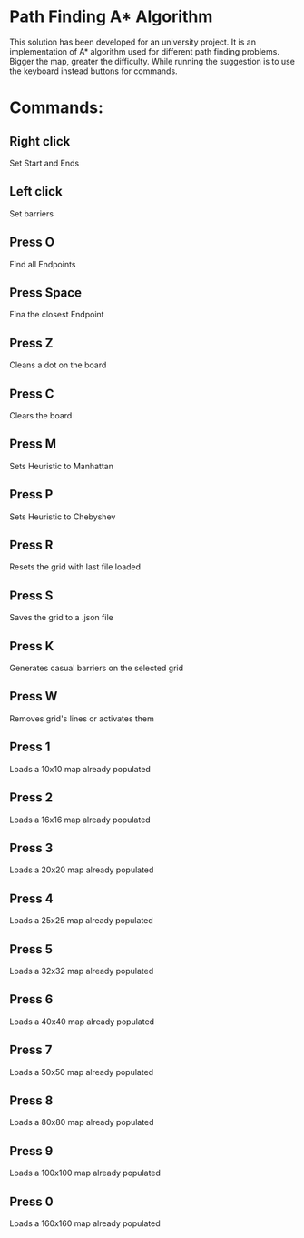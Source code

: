 # Path Finding A* Algorithm

This solution has been developed for an university project. It is an implementation of A* algorithm used for different path finding problems. Bigger the map, greater the difficulty. 
While running the suggestion is to use the keyboard instead buttons for commands.  

# Commands:

## Right click
Set Start and Ends

## Left click
Set barriers

## Press O
Find all Endpoints

## Press Space
Fina the closest Endpoint

## Press Z
Cleans a dot on the board

## Press C
Clears the board

## Press M
Sets Heuristic to Manhattan

## Press P
Sets Heuristic to Chebyshev

## Press R
Resets the grid with last file loaded

## Press S
Saves the grid to a .json file

## Press K
Generates casual barriers on the selected grid

## Press W
Removes grid's lines or activates them

## Press 1
Loads a 10x10 map already populated

## Press 2
Loads a 16x16 map already populated

## Press 3
Loads a 20x20 map already populated

## Press 4
Loads a 25x25 map already populated

## Press 5
Loads a 32x32 map already populated

## Press 6
Loads a 40x40 map already populated

## Press 7
Loads a 50x50 map already populated

## Press 8
Loads a 80x80 map already populated

## Press 9
Loads a 100x100 map already populated

## Press 0
Loads a 160x160 map already populated
